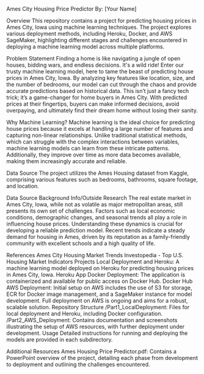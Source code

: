 Ames City Housing Price Predictor
By: [Your Name]

Overview
This repository contains a project for predicting housing prices in Ames City, Iowa using machine learning techniques. The project explores various deployment methods, including Heroku, Docker, and AWS SageMaker, highlighting different stages and challenges encountered in deploying a machine learning model across multiple platforms.

Problem Statement
Finding a home is like navigating a jungle of open houses, bidding wars, and endless decisions. It's a wild ride! Enter our trusty machine learning model, here to tame the beast of predicting house prices in Ames City, Iowa. By analyzing key features like location, size, and the number of bedrooms, our model can cut through the chaos and provide accurate predictions based on historical data. This isn’t just a fancy tech trick; it’s a game-changer for home buyers in Ames City. With predicted prices at their fingertips, buyers can make informed decisions, avoid overpaying, and ultimately find their dream home without losing their sanity.

Why Machine Learning?
Machine learning is the ideal choice for predicting house prices because it excels at handling a large number of features and capturing non-linear relationships. Unlike traditional statistical methods, which can struggle with the complex interactions between variables, machine learning models can learn from these intricate patterns. Additionally, they improve over time as more data becomes available, making them increasingly accurate and reliable.

Data Source
The project utilizes the Ames Housing dataset from Kaggle, comprising various features such as bedrooms, bathrooms, square footage, and location.

Data Source
Background Info/Outside Research
The real estate market in Ames City, Iowa, while not as volatile as major metropolitan areas, still presents its own set of challenges. Factors such as local economic conditions, demographic changes, and seasonal trends all play a role in influencing house prices. Understanding these dynamics is crucial for developing a reliable prediction model. Recent trends indicate a steady demand for housing in Ames, driven by its reputation as a family-friendly community with excellent schools and a high quality of life.

References
Ames City Housing Market Trends
Investopedia - Top U.S. Housing Market Indicators
Projects
Local Deployment and Heroku: A machine learning model deployed on Heroku for predicting housing prices in Ames City, Iowa.
Heroku App
Docker Deployment: The application is containerized and available for public access on Docker Hub.
Docker Hub
AWS Deployment: Initial setup on AWS includes the use of S3 for storage, ECR for Docker image management, and a SageMaker instance for model development. Full deployment on AWS is ongoing and aims for a robust, scalable solution.
Repository Structure
/Part1_LocalDeployment: Files for local deployment and Heroku, including Docker configuration.
/Part2_AWS_Deployment: Contains documentation and screenshots illustrating the setup of AWS resources, with further deployment under development.
Usage
Detailed instructions for running and deploying the models are provided in each subdirectory.

Additional Resources
Ames Housing Price Predictor.pdf: Contains a PowerPoint overview of the project, detailing each phase from development to deployment and outlining the challenges encountered.
